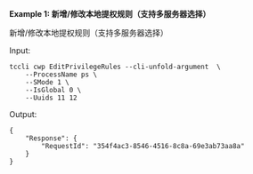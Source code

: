 **Example 1: 新增/修改本地提权规则（支持多服务器选择）**

新增/修改本地提权规则（支持多服务器选择）

Input: 

```
tccli cwp EditPrivilegeRules --cli-unfold-argument  \
    --ProcessName ps \
    --SMode 1 \
    --IsGlobal 0 \
    --Uuids 11 12
```

Output: 
```
{
    "Response": {
        "RequestId": "354f4ac3-8546-4516-8c8a-69e3ab73aa8a"
    }
}
```


